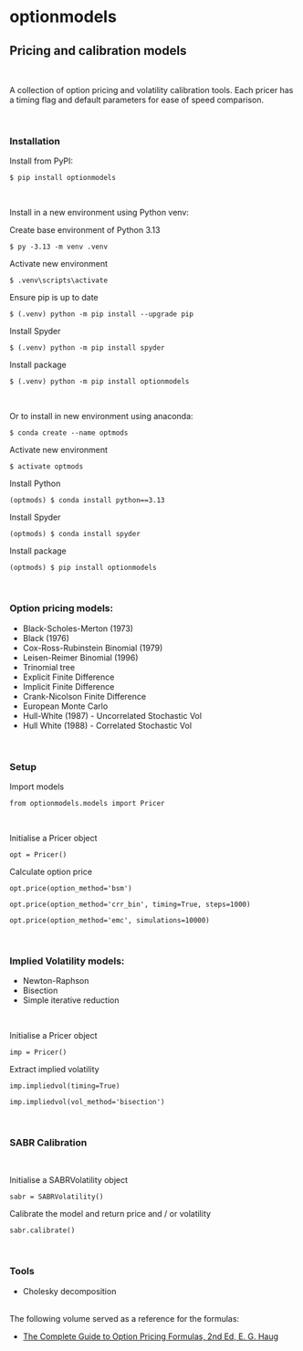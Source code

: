 # optionmodels
## Pricing and calibration models

&nbsp;

A collection of option pricing and volatility calibration tools. Each pricer has a timing flag and default parameters for ease of speed comparison.

&nbsp;

### Installation
Install from PyPI:
```
$ pip install optionmodels
```

&nbsp;

Install in a new environment using Python venv:

Create base environment of Python 3.13
```
$ py -3.13 -m venv .venv
```
Activate new environment
```
$ .venv\scripts\activate
```
Ensure pip is up to date
``` 
$ (.venv) python -m pip install --upgrade pip
```
Install Spyder
```
$ (.venv) python -m pip install spyder
```
Install package
```
$ (.venv) python -m pip install optionmodels
```

&nbsp;

Or to install in new environment using anaconda:
```
$ conda create --name optmods
```
Activate new environment
```
$ activate optmods
```
Install Python
```
(optmods) $ conda install python==3.13
```
Install Spyder
```
(optmods) $ conda install spyder
```
Install package
```
(optmods) $ pip install optionmodels
```

&nbsp;

### Option pricing models:
  - Black-Scholes-Merton (1973)
  - Black (1976)
  - Cox-Ross-Rubinstein Binomial (1979) 
  - Leisen-Reimer Binomial (1996)
  - Trinomial tree
  - Explicit Finite Difference
  - Implicit Finite Difference
  - Crank-Nicolson Finite Difference
  - European Monte Carlo
  - Hull-White (1987) - Uncorrelated Stochastic Vol
  - Hull White (1988) - Correlated Stochastic Vol

&nbsp;

### Setup
Import models

```
from optionmodels.models import Pricer
```

&nbsp;

Initialise a Pricer object
```
opt = Pricer()
```
Calculate option price
```
opt.price(option_method='bsm')
```
```
opt.price(option_method='crr_bin', timing=True, steps=1000)
```
```
opt.price(option_method='emc', simulations=10000)
```

&nbsp;

### Implied Volatility models:
  - Newton-Raphson
  - Bisection
  - Simple iterative reduction

&nbsp;

Initialise a Pricer object
```
imp = Pricer()
```
Extract implied volatility
```
imp.impliedvol(timing=True)
```
```
imp.impliedvol(vol_method='bisection')
```

&nbsp;

### SABR Calibration

&nbsp;

Initialise a SABRVolatility object
```
sabr = SABRVolatility()
```
Calibrate the model and return price and / or volatility
```
sabr.calibrate()
```

&nbsp;

### Tools
  - Cholesky decomposition  
&nbsp;  

The following volume served as a reference for the formulas:
* [The Complete Guide to Option Pricing Formulas, 2nd Ed, E. G. Haug]

[The Complete Guide to Option Pricing Formulas, 2nd Ed, E. G. Haug]:<https://www.amazon.co.uk/Complete-Guide-Option-Pricing-Formulas/dp/0071389970/>